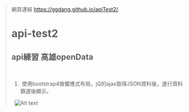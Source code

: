 > 網頁連結 https://ggdang.github.io/apiTest2/
> # api-test2
> ## api練習 高雄openData
>
>  
> 1.  使用bootstrap4做響應式布局，jQ的ajax取得JSON資料後，進行資料篩選後顯示。
>> 
>  
> ![Alt text](/product/google_map_api.jpg)
>  
